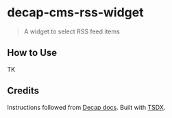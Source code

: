 # decap-cms-rss-widget

> A widget to select RSS feed items

## How to Use

TK

## Credits

Instructions followed from [Decap docs](https://www.netlifycms.org/docs/custom-widgets/). Built with [TSDX](https://tsdx.io/).
